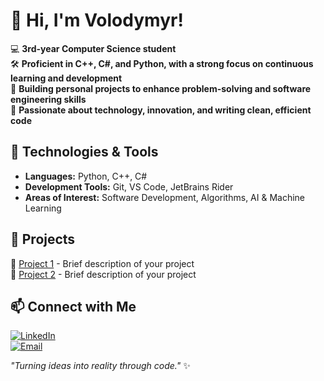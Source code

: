 # 👋 Hi, I'm Volodymyr!  

💻 **3rd-year Computer Science student**  
🛠 **Proficient in C++, C#, and Python, with a strong focus on continuous learning and development**  
🚀 **Building personal projects to enhance problem-solving and software engineering skills**  
🎯 **Passionate about technology, innovation, and writing clean, efficient code**  

## 🔧 Technologies & Tools  
- **Languages:** Python, C++, C#  
- **Development Tools:** Git, VS Code, JetBrains Rider  
- **Areas of Interest:** Software Development, Algorithms, AI & Machine Learning  

## 📌 Projects  
🔹 [Project 1](#) - Brief description of your project  
🔹 [Project 2](#) - Brief description of your project  

## 📫 Connect with Me  
[![LinkedIn](https://img.shields.io/badge/LinkedIn-0077B5?style=for-the-badge&logo=linkedin&logoColor=white)](your-linkedin-url)  
[![Email](https://img.shields.io/badge/Email-D14836?style=for-the-badge&logo=gmail&logoColor=white)](mailto:your-email@example.com)  

_"Turning ideas into reality through code."_ ✨  
